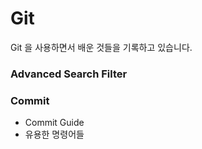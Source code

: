 # Git
Git 을 사용하면서 배운 것들을 기록하고 있습니다.
 
### Advanced Search Filter

### Commit
- Commit Guide
- 유용한 명령어들

